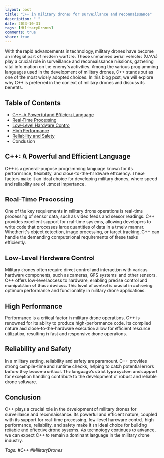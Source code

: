```yaml
---
layout: post
title: "C++ in military drones for surveillance and reconnaissance"
description: " "
date: 2023-10-31
tags: [MilitaryDrones]
comments: true
share: true
---
```


With the rapid advancements in technology, military drones have become an integral part of modern warfare. These unmanned aerial vehicles (UAVs) play a crucial role in surveillance and reconnaissance missions, gathering vital information on the enemy's activities. Among the various programming languages used in the development of military drones, C++ stands out as one of the most widely adopted choices. In this blog post, we will explore why C++ is preferred in the context of military drones and discuss its benefits.

## Table of Contents
- [C++: A Powerful and Efficient Language](#c-a-powerful-and-efficient-language)
- [Real-Time Processing](#real-time-processing)
- [Low-Level Hardware Control](#low-level-hardware-control)
- [High Performance](#high-performance)
- [Reliability and Safety](#reliability-and-safety)
- [Conclusion](#conclusion)

## C++: A Powerful and Efficient Language

C++ is a general-purpose programming language known for its performance, flexibility, and close-to-the-hardware efficiency. These factors make it an ideal choice for developing military drones, where speed and reliability are of utmost importance.

## Real-Time Processing

One of the key requirements in military drone operations is real-time processing of sensor data, such as video feeds and sensor readings. C++ provides excellent support for real-time systems, allowing developers to write code that processes large quantities of data in a timely manner. Whether it's object detection, image processing, or target tracking, C++ can handle the demanding computational requirements of these tasks efficiently.

## Low-Level Hardware Control

Military drones often require direct control and interaction with various hardware components, such as cameras, GPS systems, and other sensors. C++ offers low-level access to hardware, enabling precise control and manipulation of these devices. This level of control is crucial in achieving optimum performance and functionality in military drone applications.

## High Performance

Performance is a critical factor in military drone operations. C++ is renowned for its ability to produce high-performance code. Its compiled nature and close-to-the-hardware execution allow for efficient resource utilization, resulting in fast and responsive drone operations.

## Reliability and Safety

In a military setting, reliability and safety are paramount. C++ provides strong compile-time and runtime checks, helping to catch potential errors before they become critical. The language's strict type system and support for exception handling contribute to the development of robust and reliable drone software.

## Conclusion

C++ plays a crucial role in the development of military drones for surveillance and reconnaissance. Its powerful and efficient nature, coupled with its support for real-time processing, low-level hardware control, high performance, reliability, and safety make it an ideal choice for building reliable and effective drone systems. As technology continues to advance, we can expect C++ to remain a dominant language in the military drone industry.

*Tags: #C++ #MilitaryDrones*